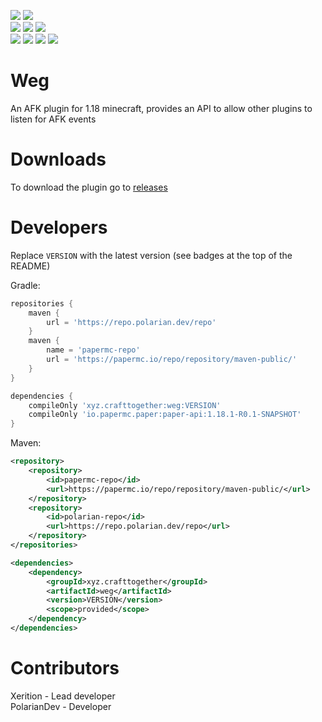 [![](https://img.shields.io/badge/Discord-7289DA?style=for-the-badge&logo=discord&logoColor=white)](https://discord.gg/zSWjKVvfNy)
[![](https://img.shields.io/badge/GitHub-100000?style=for-the-badge&logo=github&logoColor=white)](https://github.com/CraftTogether) <BR>
![](https://img.shields.io/badge/Maintained%3F-yes-green.svg)
[![](https://img.shields.io/github/v/release/CraftTogether/Weg?color=brightgreen&label=Plugin%20Version)](https://github.com/CraftTogether/Weg/releases)
[![](https://img.shields.io/github/v/tag/CraftTogether/Weg?color=brightgreen&label=API%20version)](https://repo.polarian.dev/repo/xyz/crafttogether/weg) <BR>
[![](https://img.shields.io/github/downloads/CraftTogether/Weg/total.svg)](https://github.com/CraftTogether/Weg/releases)
![](https://img.shields.io/github/issues/CraftTogether/Weg.svg)
![](https://img.shields.io/github/issues-pr/CraftTogether/Weg.svg)
![](https://img.shields.io/github/repo-size/CraftTogether/Weg)
# Weg
An AFK plugin for 1.18 minecraft, provides an API to allow other plugins to listen for AFK events

# Downloads
To download the plugin go to [releases](https://github.com/CraftTogether/Weg/releases)

# Developers
Replace `VERSION` with the latest version (see badges at the top of the README)

Gradle:
```gradle
repositories {
    maven {
        url = 'https://repo.polarian.dev/repo'
    }
    maven {
        name = 'papermc-repo'
        url = 'https://papermc.io/repo/repository/maven-public/'
    }
}
```

```gradle
dependencies {
    compileOnly 'xyz.crafttogether:weg:VERSION'
    compileOnly 'io.papermc.paper:paper-api:1.18.1-R0.1-SNAPSHOT'
}
```

Maven:
```xml
<repository>
    <repository>
        <id>papermc-repo</id>
        <url>https://papermc.io/repo/repository/maven-public/</url>
    </repository>
    <repository>
        <id>polarian-repo</id>
        <url>https://repo.polarian.dev/repo</url>
    </repository>
</repositories>
```

```xml
<dependencies>
    <dependency>
        <groupId>xyz.crafttogether</groupId>
        <artifactId>weg</artifactId>
        <version>VERSION</version>
        <scope>provided</scope>
    </dependency>
</dependencies>
```

# Contributors
Xerition - Lead developer <BR>
PolarianDev - Developer
